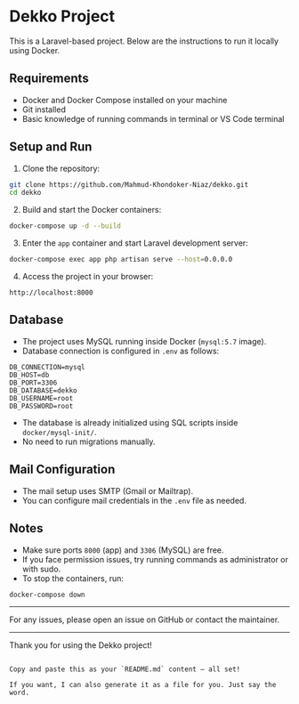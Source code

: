 
# Dekko Project

This is a Laravel-based project. Below are the instructions to run it locally using Docker.

## Requirements

- Docker and Docker Compose installed on your machine
- Git installed
- Basic knowledge of running commands in terminal or VS Code terminal

## Setup and Run

1. Clone the repository:

```bash
git clone https://github.com/Mahmud-Khondoker-Niaz/dekko.git
cd dekko
````

2. Build and start the Docker containers:

```bash
docker-compose up -d --build
```

3. Enter the `app` container and start Laravel development server:

```bash
docker-compose exec app php artisan serve --host=0.0.0.0
```

4. Access the project in your browser:

```
http://localhost:8000
```

## Database

* The project uses MySQL running inside Docker (`mysql:5.7` image).
* Database connection is configured in `.env` as follows:

```
DB_CONNECTION=mysql
DB_HOST=db
DB_PORT=3306
DB_DATABASE=dekko
DB_USERNAME=root
DB_PASSWORD=root
```

* The database is already initialized using SQL scripts inside `docker/mysql-init/`.
* No need to run migrations manually.

## Mail Configuration

* The mail setup uses SMTP (Gmail or Mailtrap).
* You can configure mail credentials in the `.env` file as needed.

## Notes

* Make sure ports `8000` (app) and `3306` (MySQL) are free.
* If you face permission issues, try running commands as administrator or with sudo.
* To stop the containers, run:

```bash
docker-compose down
```

---

For any issues, please open an issue on GitHub or contact the maintainer.

---

Thank you for using the Dekko project!

```

Copy and paste this as your `README.md` content — all set!  

If you want, I can also generate it as a file for you. Just say the word.
```
